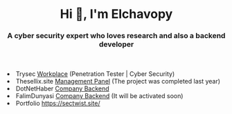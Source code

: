 <h1 align="center">Hi 👋, I'm Elchavopy</h1>
<h3 align="center">A cyber security expert who loves research and also a backend developer</h3><br><br>

<li>Trysec <a href="https://trysec.com">Workplace</a> (Penetration Tester | Cyber Security) </li>
<li>Thesellix.site <a href="https://thesellix.site">Management Panel</a> (The project was completed last year) </li>
<li>DotNetHaber <a href="https://dotnethaber.sectwist.site">Company Backend</a> </li>
<li>FalimDunyasi <a href="https://falimdunyasi.com">Company Backend</a> (It will be activated soon) </li>
<li>Portfolio <a href="https://sectwist.site/">https://sectwist.site/</a> </li>

  
